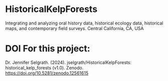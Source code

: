 # HistoricalKelpForests
Integrating and analyzing oral history data, historical ecology data, historical maps, and contemporary field surveys. Central California, CA, USA

# DOI For this project:
Dr. Jennifer Selgrath. (2024). jselgrath/HistoricalKelpForests: historical_kelp_forests (v1.0). Zenodo. https://doi.org/10.5281/zenodo.12561615
